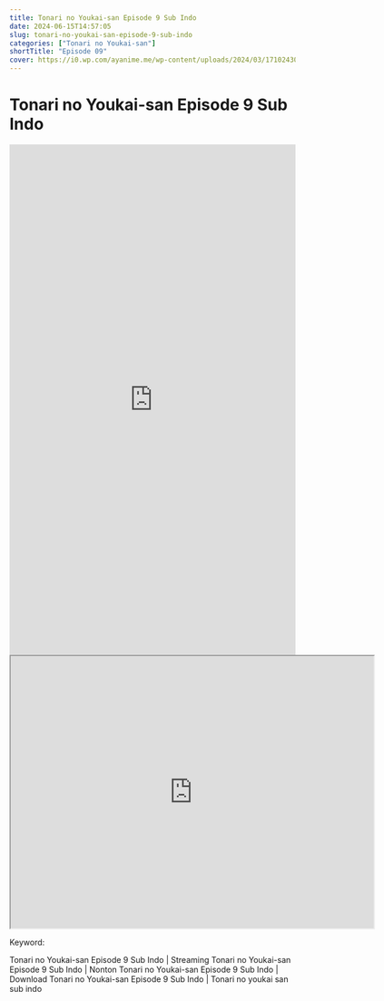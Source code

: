 ```yaml
---
title: Tonari no Youkai-san Episode 9 Sub Indo
date: 2024-06-15T14:57:05
slug: tonari-no-youkai-san-episode-9-sub-indo
categories: ["Tonari no Youkai-san"]
shortTitle: "Episode 09"
cover: https://i0.wp.com/ayanime.me/wp-content/uploads/2024/03/1710243095-2436-141559.jpg
---
```


# Tonari no Youkai-san Episode 9 Sub Indo

<iframe src="https://play.ayanime.me/include/fluidplayer/fluidplayer.php?VideoSrc1=https%3A%2F%2Fdrive.google.com%2Ffile%2Fd%2F1CMisIsAi6JCzfXnVMi884TS0lRmeFIGX%2Fpreview&VideoType1=video%2Fmp4&VideoQuality1=480p&VideoSrc2=https%3A%2F%2Fdrive.google.com%2Ffile%2Fd%2F1cy4WhlQY2PWz-rJbHI3Au9Eh12edsIdu%2Fpreview&VideoType2=video%2Fmp4&VideoQuality2=720p&VideoSrc3=https%3A%2F%2Fdrive.google.com%2Ffile%2Fd%2F1z4DAsE85vKYFMN-2p8KpCMbEggeZtEJK%2Fpreview&VideoType3=video%2Fmp4&VideoQuality3=1080p&VideoSrc4=&VideoType4=&VideoQuality4=&VideoPoster=&VideoTrack1=&kind1=&srclang1=&label1=&default1=&VideoTrack2=&kind2=&srclang2=&label2=&default2=&player=fluid+player&server=Drive+API&api=&width=100%25&height=900px" frameborder="0" width="100%" height="900px" allowfullscreen="allowfullscreen" scrolling="no"></iframe>
<iframe src="https://drive.google.com/file/d/1z4DAsE85vKYFMN-2p8KpCMbEggeZtEJK/preview" width="640" height="480" allow="accelerometer; autoplay; encrypted-media; gyroscope; fullscreen; picture-in-picture" scrolling="no" seamless="" sandbox="allow-same-origin allow-scripts"></iframe>

Keyword:
<p>Tonari no Youkai-san Episode 9 Sub Indo | Streaming Tonari no Youkai-san Episode 9 Sub Indo | Nonton Tonari no Youkai-san Episode 9 Sub Indo | Download Tonari no Youkai-san Episode 9 Sub Indo | Tonari no youkai san sub indo</p>

